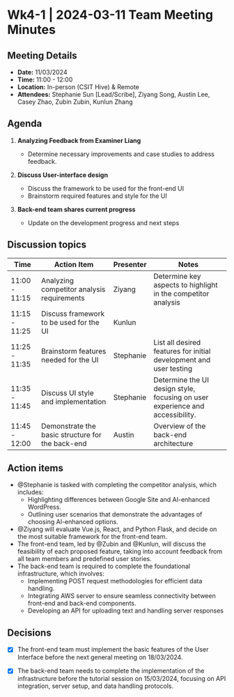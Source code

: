 # Wk4-1 | 2024-03-11 Team Meeting Minutes

## Meeting Details
- **Date:** 11/03/2024
- **Time:** 11:00 - 12:00
- **Location:** In-person (CSIT Hive) & Remote
- **Attendees:** Stephanie Sun [Lead/Scribe], Ziyang Song, Austin Lee, Casey Zhao, Zubin Zubin, Kunlun Zhang 

## Agenda
1. **Analyzing Feedback from Examiner Liang** 
   - Determine necessary improvements and case studies to address feedback.

2. **Discuss User-interface design** 
   - Discuss the framework to be used for the front-end UI  
   - Brainstorm required features and style for the UI 
3. **Back-end team shares  current progress** 
   - Update on the development progress and next steps


## Discussion topics

| Time                | Action Item                                             | Presenter        | Notes      |
|---------------------|---------------------------------------------------------|------------------|------------|
| 11:00 - 11:15             | Analyzing competitor analysis requirements		                       | Ziyang  |Determine key aspects to highlight in the competitor analysis  |
| 11:15 - 11:25             | Discuss framework to be used for the UI	             |  Kunlun |  |
| 11:25 - 11:35             | Brainstorm features needed for the UI	            |  Stephanie  |List all desired features for initial development and user testing |
| 11:35 - 11:45             | Discuss UI style and implementation	          | Stephanie | Determine the UI design style, focusing on user experience and accessibility. |
| 11:45 - 12:00             | Demonstrate the basic structure for the back-end	                               | Austin   |  Overview of the back-end architecture |


## Action items 
- @Stephanie is tasked with completing the competitor analysis, which includes:
   - Highlighting differences between Google Site and AI-enhanced WordPress.
   - Outlining user scenarios that demonstrate the advantages of choosing AI-enhanced options.
- @Ziyang will evaluate Vue.js, React, and Python Flask, and decide on the most suitable framework for the front-end team.
- The front-end team, led by @Zubin and @Kunlun, will discuss the feasibility of each proposed feature, taking into account feedback from all team members and predefined user stories.
- The back-end team is required to complete the foundational infrastructure, which involves:
   - Implementing POST request methodologies for efficient data handling.
   - Integrating AWS server to ensure seamless connectivity between front-end and back-end components.
   - Developing an API for uploading text and handling server responses

## Decisions 
- [x] The front-end team must implement the basic features of the User Interface before the next general meeting on 18/03/2024.

- [x] The back-end team needs to complete the implementation of the infrastructure before the tutorial session on 15/03/2024, focusing on API integration, server setup, and data handling protocols.
